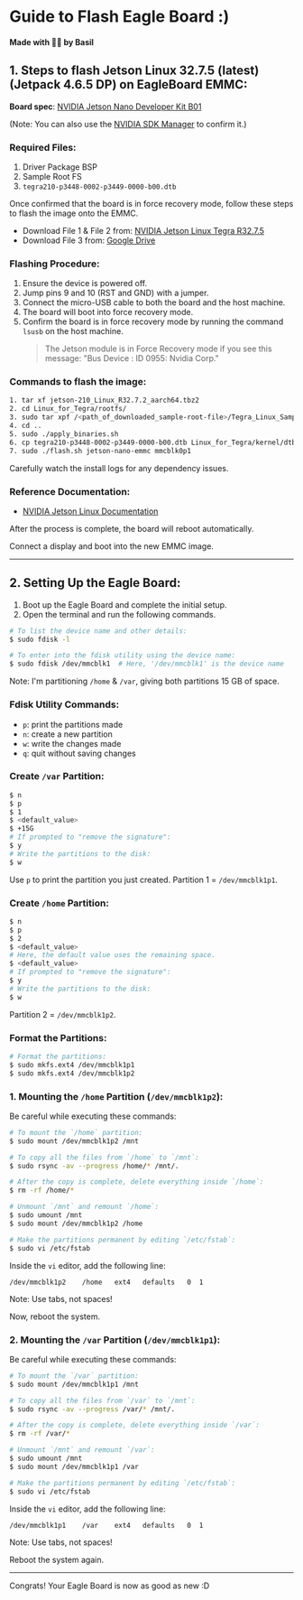 # Guide to Flash Eagle Board :)
#### Made with 🫶🏻 by Basil

## 1. Steps to flash Jetson Linux 32.7.5 (latest) (Jetpack 4.6.5 DP) on EagleBoard EMMC:

**Board spec**: [NVIDIA Jetson Nano Developer Kit B01](https://tannatechbiz.com/nvidia-jetson-nano-developer-kit-b01.html)

(Note: You can also use the [NVIDIA SDK Manager](https://developer.nvidia.com/sdk-manager) to confirm it.)

### Required Files:
1. Driver Package BSP
2. Sample Root FS
3. `tegra210-p3448-0002-p3449-0000-b00.dtb`

Once confirmed that the board is in force recovery mode, follow these steps to flash the image onto the EMMC.

- Download File 1 & File 2 from: [NVIDIA Jetson Linux Tegra R32.7.5](https://developer.nvidia.com/embedded/linux-tegra-r3275)
- Download File 3 from: [Google Drive](https://drive.google.com/file/d/1vd2TleSPh8SxgAKAZABFSNPYdEnsSxhO/view?usp=sharing)

### Flashing Procedure:

1. Ensure the device is powered off.
2. Jump pins 9 and 10 (RST and GND) with a jumper.
3. Connect the micro-USB cable to both the board and the host machine.
4. The board will boot into force recovery mode.
5. Confirm the board is in force recovery mode by running the command `lsusb` on the host machine.
    > The Jetson module is in Force Recovery mode if you see this message:
    > "Bus <bbb> Device <ddd>: ID 0955: <nnnn> Nvidia Corp."

### Commands to flash the image:

```bash
1. tar xf jetson-210_Linux_R32.7.2_aarch64.tbz2
2. cd Linux_for_Tegra/rootfs/
3. sudo tar xpf /<path_of_downloaded_sample-root-file>/Tegra_Linux_Sample-Root-Filesystem_R32.7.2_aarch64.tbz2
4. cd ..
5. sudo ./apply_binaries.sh
6. cp tegra210-p3448-0002-p3449-0000-b00.dtb Linux_for_Tegra/kernel/dtb/
7. sudo ./flash.sh jetson-nano-emmc mmcblk0p1
```

Carefully watch the install logs for any dependency issues.

### Reference Documentation:

- [NVIDIA Jetson Linux Documentation](https://docs.nvidia.com/jetson/archives/l4t-archived/l4t-3275/index.html#page/Tegra%20Linux%20Driver%20Package%20Development%20Guide/quick_start.html)

After the process is complete, the board will reboot automatically.

Connect a display and boot into the new EMMC image.

---

## 2. Setting Up the Eagle Board:

1. Boot up the Eagle Board and complete the initial setup.
2. Open the terminal and run the following commands.

```bash
# To list the device name and other details:
$ sudo fdisk -l

# To enter into the fdisk utility using the device name:
$ sudo fdisk /dev/mmcblk1  # Here, '/dev/mmcblk1' is the device name
```

Note: I'm partitioning `/home` & `/var`, giving both partitions 15 GB of space.

### Fdisk Utility Commands:
- `p`: print the partitions made
- `n`: create a new partition
- `w`: write the changes made
- `q`: quit without saving changes

### Create `/var` Partition:

```bash
$ n
$ p
$ 1
$ <default_value>
$ +15G
# If prompted to "remove the signature":
$ y
# Write the partitions to the disk:
$ w
```

Use `p` to print the partition you just created. Partition 1 = `/dev/mmcblk1p1`.

### Create `/home` Partition:

```bash
$ n
$ p
$ 2
$ <default_value>
# Here, the default value uses the remaining space.
$ <default_value>
# If prompted to "remove the signature":
$ y
# Write the partitions to the disk:
$ w
```

Partition 2 = `/dev/mmcblk1p2`.

### Format the Partitions:

```bash
# Format the partitions:
$ sudo mkfs.ext4 /dev/mmcblk1p1
$ sudo mkfs.ext4 /dev/mmcblk1p2
```

### 1. Mounting the `/home` Partition (`/dev/mmcblk1p2`):

Be careful while executing these commands:

```bash
# To mount the `/home` partition:
$ sudo mount /dev/mmcblk1p2 /mnt

# To copy all the files from `/home` to `/mnt`:
$ sudo rsync -av --progress /home/* /mnt/.

# After the copy is complete, delete everything inside `/home`:
$ rm -rf /home/*

# Unmount `/mnt` and remount `/home`:
$ sudo umount /mnt
$ sudo mount /dev/mmcblk1p2 /home

# Make the partitions permanent by editing `/etc/fstab`:
$ sudo vi /etc/fstab
```

Inside the `vi` editor, add the following line:

```
/dev/mmcblk1p2    /home   ext4   defaults   0  1
```

Note: Use tabs, not spaces!

Now, reboot the system.

### 2. Mounting the `/var` Partition (`/dev/mmcblk1p1`):

Be careful while executing these commands:

```bash
# To mount the `/var` partition:
$ sudo mount /dev/mmcblk1p1 /mnt

# To copy all the files from `/var` to `/mnt`:
$ sudo rsync -av --progress /var/* /mnt/.

# After the copy is complete, delete everything inside `/var`:
$ rm -rf /var/*

# Unmount `/mnt` and remount `/var`:
$ sudo umount /mnt
$ sudo mount /dev/mmcblk1p1 /var

# Make the partitions permanent by editing `/etc/fstab`:
$ sudo vi /etc/fstab
```

Inside the `vi` editor, add the following line:

```
/dev/mmcblk1p1    /var    ext4   defaults   0  1
```

Note: Use tabs, not spaces!

Reboot the system again.

---

Congrats! Your Eagle Board is now as good as new :D
